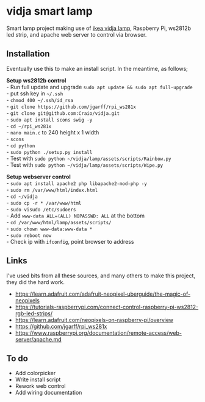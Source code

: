 # vidja smart lamp

Smart lamp project making use of [ikea vidja lamp](http://www.ikea.com/gb/en/products/lighting/floor-lamps/vidja-floor-lamp-white-art-80309203/), Raspberry Pi, ws2812b led strip, and apache web server to control via browser.


## Installation

Eventually use this to make an install script. In the meantime, as follows;

**Setup ws2812b control**   
	- Run full update and upgrade  `sudo apt update && sudo apt full-upgrade`    
	- put ssh key in `~/.ssh`    
	- `chmod 400 ~/.ssh/id_rsa`    
	- `git clone https://github.com/jgarff/rpi_ws281x`    
	- `git clone git@github.com:Craio/vidja.git `   
	- `sudo apt install scons swig -y`   
	- `cd ~/rpi_ws281x`   
	- `nano main.c` to 240 height x 1 width    
	- `scons`    
	- `cd python`    
	- `sudo python ./setup.py install`    
	- Test with `sudo python ~/vidja/lamp/assets/scripts/Rainbow.py`    
	- Test with `sudo python ~/vidja/lamp/assets/scripts/Wipe.py`     

**Setup webserver control**   
	- `sudo apt install apache2 php libapache2-mod-php -y`    
	- `sudo rm /var/www/html/index.html`    
	- `cd ~/vidja`    
	- `sudo cp -r * /var/www/html`    
	- `sudo visudo /etc/sudoers`    
	- Add `www-data ALL=(ALL) NOPASSWD: ALL` at the bottom    
	- `cd /var/www/html/lamp/assets/scripts/`    
	- `sudo chown www-data:www-data *`     
	- `sudo reboot now`    
	- Check ip with `ifconfig`, point browser to address      

## Links

I've used bits from all these sources, and many others to make this project, they did the hard work.
- https://learn.adafruit.com/adafruit-neopixel-uberguide/the-magic-of-neopixels
- https://tutorials-raspberrypi.com/connect-control-raspberry-pi-ws2812-rgb-led-strips/
- https://learn.adafruit.com/neopixels-on-raspberry-pi/overview
- https://github.com/jgarff/rpi_ws281x
- https://www.raspberrypi.org/documentation/remote-access/web-server/apache.md

## To do
- Add colorpicker
- Write install script
- Rework web control
- Add wiring documentation
